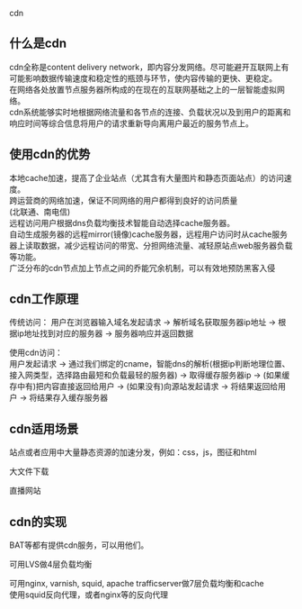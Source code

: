 
cdn  
  
  
什么是cdn  
----------
cdn全称是content delivery network，即内容分发网络。尽可能避开互联网上有可能影响数据传输速度和稳定性的瓶颈与环节，使内容传输的更快、更稳定。  
在网络各处放置节点服务器所构成的在现在的互联网基础之上的一层智能虚拟网络。  
cdn系统能够实时地根据网络流量和各节点的连接、负载状况以及到用户的距离和响应时间等综合信息将用户的请求重新导向离用户最近的服务节点上。  
  
  
  
使用cdn的优势  
----------
本地cache加速，提高了企业站点（尤其含有大量图片和静态页面站点）的访问速度。  
跨运营商的网络加速，保证不同网络的用户都得到良好的访问质量   
(北联通、南电信)  
远程访问用户根据dns负载均衡技术智能自动选择cache服务器。  
自动生成服务器的远程mirror(镜像)cache服务器，远程用户访问时从cache服务器上读取数据，减少远程访问的带宽、分担网络流量、减轻原站点web服务器负载等功能。  
广泛分布的cdn节点加上节点之间的乔能冗余机制，可以有效地预防黑客入侵  
  
  
cdn工作原理
-----------
传统访问：
用户在浏览器输入域名发起请求 -> 解析域名获取服务器ip地址 -> 根据ip地址找到对应的服务器 -> 服务器响应并返回数据  
  
使用cdn访问：  
用户发起请求 -> 通过我们绑定的cname，智能dns的解析(根据ip判断地理位置、接入网类型，选择路由最短和负载最轻的服务器) -> 取得缓存服务器ip -> (如果缓存中有)把内容直接返回给用户 -> (如果没有)向源站发起请求 -> 将结果返回给用户 -> 将结果存入缓存服务器   
   
  
  
cdn适用场景
----------
站点或者应用中大量静态资源的加速分发，例如：css，js，图征和html  
   
大文件下载  
  
直播网站  
  
  
cdn的实现
----------
BAT等都有提供cdn服务，可以用他们。  
  
可用LVS做4层负载均衡  
  
可用nginx, varnish, squid, apache trafficserver做7层负载均衡和cache  
使用squid反向代理，或者nginx等的反向代理  
  

























